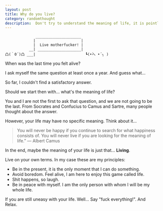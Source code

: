 ```yaml
---
layout: post
title: Why do you live?
category: randomthought
description:  Don't try to understand the meaning of life, it is pointless.  There wasn't a specific reason behind our birth, we are just here.  
---
```


```
              _____________________
             |                     |
             |  Live motherfucker! |
           __| ____________________|  
凸(｀0´)凸 ___|                       ┗(•̀へ •́ ╮ )

``` 

When was the last time you felt alive?

I ask myself the same question at least once a year. And guess what... 

So far, I couldn't find a satisfactory answer.

Should we start then with... what's the meaning of life?

You and I are not the first to ask that question, and we are not going to be the last. 
From Socrates and Confucius to  Camus and Sartre, many people thought about the answer.

However, your life may have no specific meaning. Think about it...

> You will never be happy if you continue to search for what happiness consists of. You will never live if you are looking for the meaning of life.” ― Albert Camus

In the end, maybe the meaning of your life is just that... **Living**.

Live on your own terms. In my case these are my principles:

* Be in the present, it is the only moment that I can do something. 
* Avoid boredom. Feel alive, I am here to enjoy this game called life.
* Shit happens, so laugh.
* Be in peace with myself. I am the only person with whom I will be my whole life.

If you are still uneasy with your life. Well... Say "fuck everything!". And Relax.


